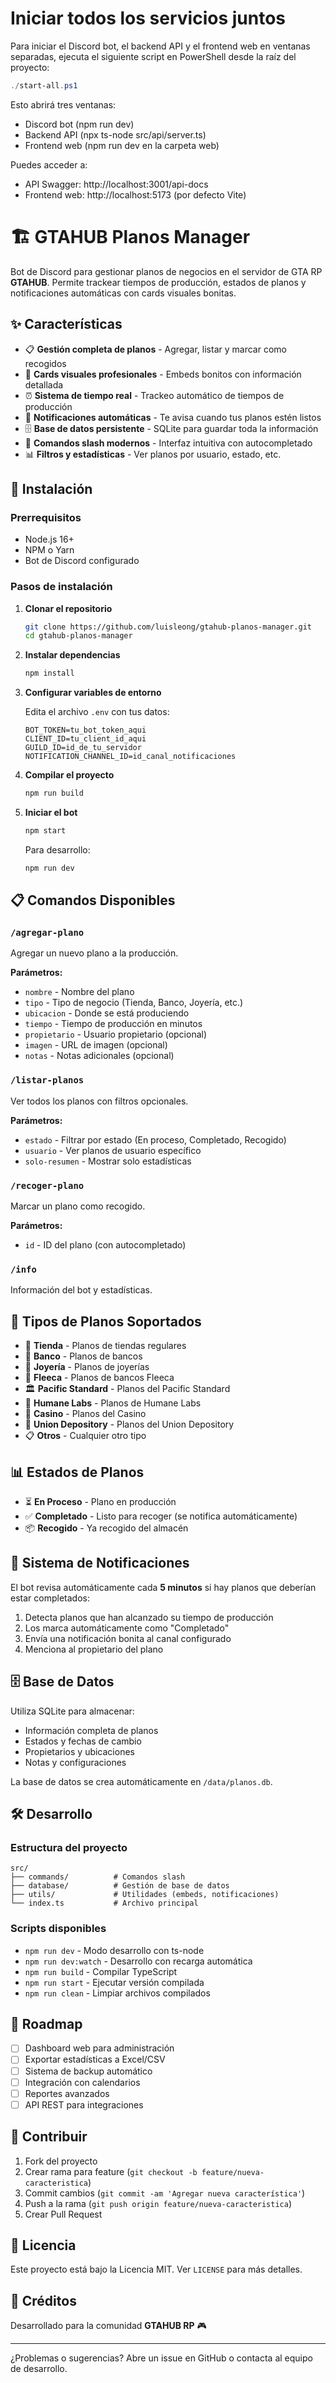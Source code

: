 # Iniciar todos los servicios juntos

Para iniciar el Discord bot, el backend API y el frontend web en ventanas separadas, ejecuta el siguiente script en PowerShell desde la raíz del proyecto:

```powershell
./start-all.ps1
```

Esto abrirá tres ventanas:
- Discord bot (npm run dev)
- Backend API (npx ts-node src/api/server.ts)
- Frontend web (npm run dev en la carpeta web)

Puedes acceder a:
- API Swagger: http://localhost:3001/api-docs
- Frontend web: http://localhost:5173 (por defecto Vite)
# 🏗️ GTAHUB Planos Manager

Bot de Discord para gestionar planos de negocios en el servidor de GTA RP **GTAHUB**. Permite trackear tiempos de producción, estados de planos y notificaciones automáticas con cards visuales bonitas.

## ✨ Características

- 📋 **Gestión completa de planos** - Agregar, listar y marcar como recogidos
- 🎨 **Cards visuales profesionales** - Embeds bonitos con información detallada
- ⏰ **Sistema de tiempo real** - Trackeo automático de tiempos de producción
- 🔔 **Notificaciones automáticas** - Te avisa cuando tus planos estén listos
- 🗄️ **Base de datos persistente** - SQLite para guardar toda la información
- 🎯 **Comandos slash modernos** - Interfaz intuitiva con autocompletado
- 📊 **Filtros y estadísticas** - Ver planos por usuario, estado, etc.

## 🚀 Instalación

### Prerrequisitos
- Node.js 16+ 
- NPM o Yarn
- Bot de Discord configurado

### Pasos de instalación

1. **Clonar el repositorio**
   ```bash
   git clone https://github.com/luisleong/gtahub-planos-manager.git
   cd gtahub-planos-manager
   ```

2. **Instalar dependencias**
   ```bash
   npm install
   ```

3. **Configurar variables de entorno**
   
   Edita el archivo `.env` con tus datos:
   ```env
   BOT_TOKEN=tu_bot_token_aqui
   CLIENT_ID=tu_client_id_aqui
   GUILD_ID=id_de_tu_servidor
   NOTIFICATION_CHANNEL_ID=id_canal_notificaciones
   ```

4. **Compilar el proyecto**
   ```bash
   npm run build
   ```

5. **Iniciar el bot**
   ```bash
   npm start
   ```

   Para desarrollo:
   ```bash
   npm run dev
   ```

## 📋 Comandos Disponibles

### `/agregar-plano`
Agregar un nuevo plano a la producción.

**Parámetros:**
- `nombre` - Nombre del plano
- `tipo` - Tipo de negocio (Tienda, Banco, Joyería, etc.)
- `ubicacion` - Donde se está produciendo
- `tiempo` - Tiempo de producción en minutos
- `propietario` - Usuario propietario (opcional)
- `imagen` - URL de imagen (opcional)
- `notas` - Notas adicionales (opcional)

### `/listar-planos`
Ver todos los planos con filtros opcionales.

**Parámetros:**
- `estado` - Filtrar por estado (En proceso, Completado, Recogido)
- `usuario` - Ver planos de usuario específico
- `solo-resumen` - Mostrar solo estadísticas

### `/recoger-plano`
Marcar un plano como recogido.

**Parámetros:**
- `id` - ID del plano (con autocompletado)

### `/info`
Información del bot y estadísticas.

## 🎨 Tipos de Planos Soportados

- 🏪 **Tienda** - Planos de tiendas regulares
- 🏦 **Banco** - Planos de bancos
- 💎 **Joyería** - Planos de joyerías
- 🏧 **Fleeca** - Planos de bancos Fleeca
- 🏛️ **Pacific Standard** - Planos del Pacific Standard
- 🧪 **Humane Labs** - Planos de Humane Labs
- 🎰 **Casino** - Planos del Casino
- 🚛 **Union Depository** - Planos del Union Depository
- 📋 **Otros** - Cualquier otro tipo

## 📊 Estados de Planos

- ⏳ **En Proceso** - Plano en producción
- ✅ **Completado** - Listo para recoger (se notifica automáticamente)
- 📦 **Recogido** - Ya recogido del almacén

## 🔔 Sistema de Notificaciones

El bot revisa automáticamente cada **5 minutos** si hay planos que deberían estar completados:

1. Detecta planos que han alcanzado su tiempo de producción
2. Los marca automáticamente como "Completado"
3. Envía una notificación bonita al canal configurado
4. Menciona al propietario del plano

## 🗄️ Base de Datos

Utiliza SQLite para almacenar:
- Información completa de planos
- Estados y fechas de cambio
- Propietarios y ubicaciones
- Notas y configuraciones

La base de datos se crea automáticamente en `/data/planos.db`.

## 🛠️ Desarrollo

### Estructura del proyecto
```
src/
├── commands/          # Comandos slash
├── database/          # Gestión de base de datos
├── utils/             # Utilidades (embeds, notificaciones)
└── index.ts           # Archivo principal
```

### Scripts disponibles
- `npm run dev` - Modo desarrollo con ts-node
- `npm run dev:watch` - Desarrollo con recarga automática
- `npm run build` - Compilar TypeScript
- `npm run start` - Ejecutar versión compilada
- `npm run clean` - Limpiar archivos compilados

## 🎯 Roadmap

- [ ] Dashboard web para administración
- [ ] Exportar estadísticas a Excel/CSV
- [ ] Sistema de backup automático
- [ ] Integración con calendarios
- [ ] Reportes avanzados
- [ ] API REST para integraciones

## 🤝 Contribuir

1. Fork del proyecto
2. Crear rama para feature (`git checkout -b feature/nueva-caracteristica`)
3. Commit cambios (`git commit -am 'Agregar nueva característica'`)
4. Push a la rama (`git push origin feature/nueva-caracteristica`)
5. Crear Pull Request

## 📝 Licencia

Este proyecto está bajo la Licencia MIT. Ver `LICENSE` para más detalles.

## 👥 Créditos

Desarrollado para la comunidad **GTAHUB RP** 🎮

---

¿Problemas o sugerencias? Abre un issue en GitHub o contacta al equipo de desarrollo.
